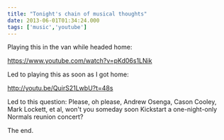 ```yaml
---
title: "Tonight's chain of musical thoughts"
date: 2013-06-01T01:34:24.000
tags: ['music','youtube']
---
```


Playing this in the van while headed home:

https://www.youtube.com/watch?v=pKd06s1LNik

Led to playing this as soon as I got home:

http://youtu.be/QuirS21LwbU?t=48s

Led to this question: Please, oh please, Andrew Osenga, Cason Cooley, Mark Lockett, et al, won't you someday soon Kickstart a one-night-only Normals reunion concert?

The end.
